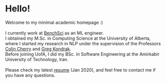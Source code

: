 # Hello!
Welcome to my minimal academic homepage :)
<br> <br>
I currently work at [BenchSci](https://www.benchsci.com/) as an ML engineer.
<br>
I obtained my M.Sc. in Computing Science at the University of Alberta, where I started my
research in NLP under the supervision of the Professors [Colin Cherry](https://sites.google.com/site/colinacherry/) and [Greg Kondrak](https://webdocs.cs.ualberta.ca/~kondrak/).
<br>
Before joining UofA, I did my BSc. in Software Engineering at the Amirkabir University of Technology, Iran.
<br> <br>
Please check my latest [resume](./resume.pdf) (Jan 2020), and feel free to contact me if you have any questions.
